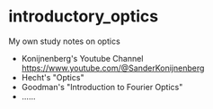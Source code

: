 # introductory_optics

My own study notes on optics

* Konijnenberg's Youtube Channel https://www.youtube.com/@SanderKonijnenberg
* Hecht's "Optics"
* Goodman's "Introduction to Fourier Optics"
* ......
